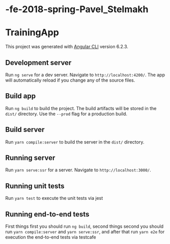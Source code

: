 # -fe-2018-spring-Pavel_Stelmakh
# TrainingApp

This project was generated with [Angular CLI](https://github.com/angular/angular-cli) version 6.2.3.

## Development server

Run `ng serve` for a dev server. Navigate to `http://localhost:4200/`. The app will automatically reload if you change any of the source files.

## Build app

Run `ng build` to build the project. The build artifacts will be stored in the `dist/` directory. Use the `--prod` flag for a production build.

## Build server

Run `yarn compile:server` to build the server in the `dist/` directory.

## Running server

Run `yarn serve:ssr` for a server. Navigate to `http://localhost:3000/`.

## Running unit tests

Run `yarn test` to execute the unit tests via jest

## Running end-to-end tests

First things first you should run `ng build`, second things second you should run `yarn compile:server` and `yarn serve:ssr`, and after that run `yarn e2e` for execution the end-to-end tests via testcafe

